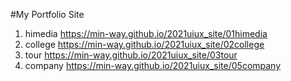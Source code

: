 #My Portfolio Site
1. himedia https://min-way.github.io/2021uiux_site/01himedia
1. college https://min-way.github.io/2021uiux_site/02college
1. tour https://min-way.github.io/2021uiux_site/03tour
1. company https://min-way.github.io/2021uiux_site/05company
